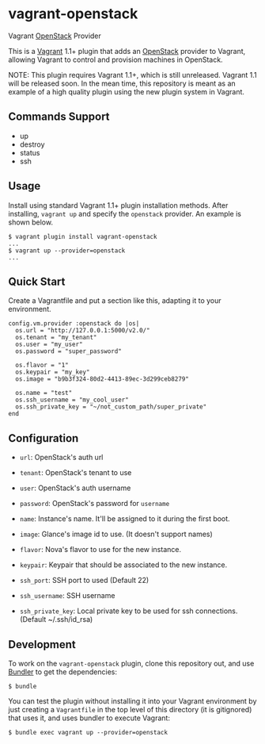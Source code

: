 vagrant-openstack
=================

Vagrant [OpenStack](http://www.openstack.org) Provider

This is a [Vagrant](http://www.vagrantup.com) 1.1+ plugin that adds an [OpenStack](http://www.openstack.org) provider to Vagrant, allowing Vagrant to control and provision machines in OpenStack.

NOTE: This plugin requires Vagrant 1.1+, which is still unreleased. Vagrant 1.1 will be released soon. In the mean time, this repository is meant as an example of a high quality plugin using the new plugin system in Vagrant.

## Commands Support

* up
* destroy
* status
* ssh


## Usage

Install using standard Vagrant 1.1+ plugin installation methods. After installing, `vagrant up` and specify the `openstack` provider. An example is shown below.


```
$ vagrant plugin install vagrant-openstack
...
$ vagrant up --provider=openstack
...
```

## Quick Start

Create a Vagrantfile and put a section like this, adapting it to your environment.

```
config.vm.provider :openstack do |os|
  os.url = "http://127.0.0.1:5000/v2.0/"
  os.tenant = "my_tenant"
  os.user = "my_user"
  os.password = "super_password"

  os.flavor = "1"
  os.keypair = "my_key"
  os.image = "b9b3f324-80d2-4413-89ec-3d299ceb8279"

  os.name = "test"
  os.ssh_username = "my_cool_user"
  os.ssh_private_key = "~/not_custom_path/super_private"
end
```

## Configuration


* `url`: OpenStack's auth url
* `tenant`: OpenStack's tenant to use
* `user`: OpenStack's auth username
* `password`: OpenStack's password for `username`

* `name`: Instance's name. It'll be assigned to it during the first boot.
* `image`: Glance's image id to use. (It doesn't support names)
* `flavor`: Nova's flavor to use for the new instance.
* `keypair`: Keypair that should be associated to the new instance.

* `ssh_port`: SSH port to used (Default 22)
* `ssh_username`: SSH username
* `ssh_private_key`: Local private key to be used for ssh connections. (Default ~/.ssh/id_rsa)

## Development

To work on the `vagrant-openstack` plugin, clone this repository out, and use
[Bundler](http://gembundler.com) to get the dependencies:

```
$ bundle
```

You can test the plugin without installing it into your Vagrant environment by just creating a `Vagrantfile` in the top level of this directory (it is gitignored) that uses it, and uses bundler to execute Vagrant:

```
$ bundle exec vagrant up --provider=openstack
